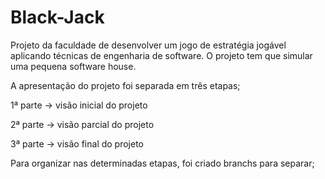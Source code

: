 # Black-Jack
Projeto da faculdade de desenvolver um jogo de estratégia jogável aplicando técnicas de engenharia de software. O projeto tem que simular uma pequena software house.

A apresentação do projeto foi separada em três etapas;

1ª parte -> visão inicial do projeto

2ª parte -> visão parcial do projeto

3ª parte -> visão final do projeto

Para organizar nas determinadas etapas, foi criado branchs para separar;
